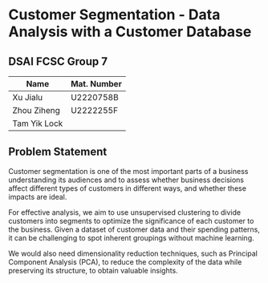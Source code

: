 
# Customer Segmentation - Data Analysis with a Customer Database

## DSAI FCSC Group 7
| Name      | Mat. Number |
| ----------- | ----------- |
| Xu Jialu      | U2220758B       |
| Zhou Ziheng   | U2222255F       |
| Tam Yik Lock   |         |


## Problem Statement
Customer segmentation is one of the most important parts of a business understanding its audiences and to assess whether business decisions affect different types of customers in different ways, and whether these impacts are ideal.

For effective analysis, we aim to use unsupervised clustering to divide customers into segments to optimize the significance of each customer to the business. Given a dataset of customer data and their spending patterns, it can be challenging to spot inherent groupings without machine learning.

We would also need dimensionality reduction techniques, such as Principal Component Analysis (PCA), to reduce the complexity of the data while preserving its structure, to obtain valuable insights.
